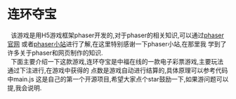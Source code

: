 # 连环夺宝
&nbsp;&nbsp;该游戏是用H5游戏框架phaser开发的,对于phaser的相关知识,可以通过[phaser官网](http://phaser.io/)
或者[phaser小站](https://www.phaser-china.com/)进行了解,在这里特别感谢一下phaser小站,在那里我
学到了许多关于phaser和网页制作的知识.  
&nbsp;&nbsp;下面主要介绍一下这款游戏,连环夺宝是中福在线的一款电子彩票游戏,主要玩法通过下注进行,在游戏中获得的
点数是游戏自动进行结算的,具体原理可以参考代码中main.js
这是自己的第一个开源项目,希望大家点个star鼓励一下,如果游问题可以提,我会说明.
